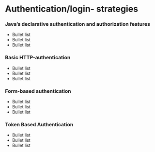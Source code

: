 # Authentication/login- strategies


### Java’s declarative authentication and authorization features
* Bullet list
* Bullet list
* Bullet list

### Basic HTTP-authentication
* Bullet list
* Bullet list
* Bullet list

### Form-based authentication
* Bullet list
* Bullet list
* Bullet list

### Token Based Authentication
* Bullet list
* Bullet list
* Bullet list